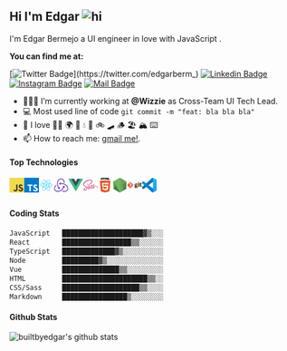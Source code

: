 ## Hi I'm Edgar <img src="https://user-images.githubusercontent.com/1303154/88677602-1635ba80-d120-11ea-84d8-d263ba5fc3c0.gif" width="28px" height="28px" alt="hi">

I'm Edgar Bermejo a UI engineer in love with JavaScript .

**You can find me at:**

[![Twitter Badge](https://img.shields.io/badge/-@edgarberm_-1ca0f1?style=flat&labelColor=1ca0f1&logo=twitter&logoColor=white&link=https://twitter.com/edgarberm_)](https://twitter.com/edgarberm_) 
[![Linkedin Badge](https://img.shields.io/badge/-Edgar-0e76a8?style=flat&labelColor=0e76a8&logo=linkedin&logoColor=white)](https://www.linkedin.com/in/edgar-bermejo/) 
[![Instagram Badge](https://img.shields.io/badge/-@edgarberm_-e84393?style=flat&labelColor=e84393&logo=instagram&logoColor=white)](https://instagram.com/edgarberm_) 
[![Mail Badge](https://img.shields.io/badge/-eledgaar-c0392b?style=flat&labelColor=c0392b&logo=gmail&logoColor=white)](mailto:eledgaar@gmail.com)

- 👨🏻‍💻 I’m currently working at **@Wizzie** as Cross-Team UI Tech Lead.
- :computer: Most used line of code `git commit -m "feat: bla bla bla"`
- 🖤 I love 👶🏻 🌍 🍕 💧 🍻 🚲 🛹 🪵 🏖️ 🏔️ ⌨️
- 📫 How to reach me: [gmail me!](eledgaar@gmail.com).

#### Top Technologies

<img align="left" alt="javascript" width="26px" src="https://raw.githubusercontent.com/github/explore/80688e429a7d4ef2fca1e82350fe8e3517d3494d/topics/javascript/javascript.png" />

<img align="left" alt="typescript" width="26px" src="https://raw.githubusercontent.com/github/explore/80688e429a7d4ef2fca1e82350fe8e3517d3494d/topics/typescript/typescript.png" />

<img align="left" alt="react" width="26px" src="https://raw.githubusercontent.com/github/explore/80688e429a7d4ef2fca1e82350fe8e3517d3494d/topics/react/react.png" />

<img align="left" alt="redux" width="26px" src="https://raw.githubusercontent.com/github/explore/80688e429a7d4ef2fca1e82350fe8e3517d3494d/topics/redux/redux.png" />

<img align="left" alt="vue" width="26px" src="https://raw.githubusercontent.com/github/explore/80688e429a7d4ef2fca1e82350fe8e3517d3494d/topics/vue/vue.png" />

<img align="left" alt="Sass" width="26px" src="https://raw.githubusercontent.com/github/explore/80688e429a7d4ef2fca1e82350fe8e3517d3494d/topics/sass/sass.png" />

<img align="left" alt="html" width="26px" src="https://raw.githubusercontent.com/github/explore/80688e429a7d4ef2fca1e82350fe8e3517d3494d/topics/html/html.png" />

<img align="left" alt="Node.js" width="26px" src="https://raw.githubusercontent.com/github/explore/80688e429a7d4ef2fca1e82350fe8e3517d3494d/topics/nodejs/nodejs.png" />

<img align="left" alt="Git" width="26px" src="https://raw.githubusercontent.com/github/explore/80688e429a7d4ef2fca1e82350fe8e3517d3494d/topics/git/git.png" />

<img align="left" alt="VS Code" width="26px" src="https://raw.githubusercontent.com/github/explore/80688e429a7d4ef2fca1e82350fe8e3517d3494d/topics/visual-studio-code/visual-studio-code.png" />


<br >
<br >

#### Coding Stats

<!--START_SECTION:waka-->
```text
JavaScript   ████████████████████▓▒░░░
React        █████████████████▒▒░░░░░░
TypeScript   █████████████▓▒░░░░░░░░░░
Node         █████████▓▒░░░░░░░░░░░░░░
Vue          ██████████████▒▒░░░░░░░░░
HTML         █████████████████████▒▒░░
CSS/Sass     ███████████████████▒▒░░░░
Markdown     ████████████████▒░░░░░░░░
```
<!--END_SECTION:waka-->

#### Github Stats

![builtbyedgar's github stats](https://github-readme-stats.vercel.app/api?username=builtbyedgar&count_private=true&theme=default&hide=contribs,prs)

